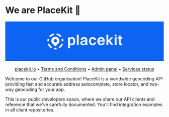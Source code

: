 # We are PlaceKit 👋

![PlaceKit logo](./profile/placekit-logo-full.png)

<p align="center">
  <a href="https://placekit.io">placekit.io</a> • 
  <a href="https://placekit.io/terms">Terms and Conditions</a> • 
  <a href="https://app.placekit.io/">Admin panel</a> •
  <a href="https://placekit.statuspage.io">Services status</a>
</p>

Welcome to our GitHub organisation! PlaceKit is a worldwide geocoding API providing fast and accurate address autocomplete, store locator, and two-way geocoding for your app.

This is our public developers space, where we share our API clients and reference that we've carefully documented. You'll find integration examples in all client repositories.
